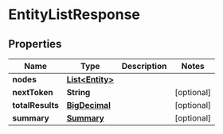 
# EntityListResponse

## Properties
Name | Type | Description | Notes
------------ | ------------- | ------------- | -------------
**nodes** | [**List&lt;Entity&gt;**](Entity.md) |  | 
**nextToken** | **String** |  |  [optional]
**totalResults** | [**BigDecimal**](BigDecimal.md) |  |  [optional]
**summary** | [**Summary**](Summary.md) |  |  [optional]



